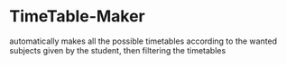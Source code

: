 # TimeTable-Maker
automatically makes all the possible timetables according to the wanted subjects given by the student, then filtering the timetables
